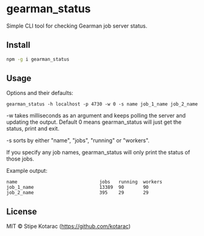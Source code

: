 # gearman_status

Simple CLI tool for checking Gearman job server status.


## Install

```sh
npm -g i gearman_status
```


## Usage

Options and their defaults:
```
gearman_status -h localhost -p 4730 -w 0 -s name job_1_name job_2_name
```

-w takes milliseconds as an argument and keeps polling the server and updating the output.
Default 0 means gearman_status will just get the status, print and exit.

-s sorts by either "name", "jobs", "running" or "workers".

If you specify any job names, gearman_status will only print the status of those jobs.


Example output:
```
name                              jobs   running  workers
job_1_name  	                  13389  90       90
job_2_name                        395    29       29
```


## License

MIT © Stipe Kotarac (https://github.com/kotarac)
